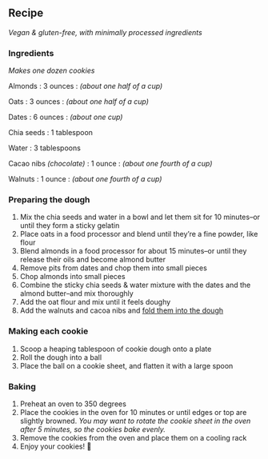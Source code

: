 
## Recipe

_Vegan & gluten-free, with minimally processed ingredients_

### Ingredients

_Makes one dozen cookies_

Almonds
: 3 ounces
: _(about one half of a cup)_

Oats
: 3 ounces
: _(about one half of a cup)_

Dates
: 6 ounces
: _(about one cup)_

Chia seeds
: 1 tablespoon

Water
: 3 tablespoons

Cacao nibs _(chocolate)_
: 1 ounce
: _(about one fourth of a cup)_

Walnuts
: 1 ounce
: _(about one fourth of a cup)_

### Preparing the dough

1. Mix the chia seeds and water in a bowl and let them sit for 10 minutes–or until they form a sticky gelatin
2. Place oats in a food processor and blend until they’re a fine powder, like flour
3. Blend almonds in a food processor for about 15 minutes–or until they release their oils and become almond butter
4. Remove pits from dates and chop them into small pieces
5. Chop almonds into small pieces
6. Combine the sticky chia seeds & water mixture with the dates and the almond butter–and mix thoroughly
7. Add the oat flour and mix until it feels doughy
8. Add the walnuts and cacoa nibs and [fold them into the dough](https://cooking.stackexchange.com/questions/4589/what-does-it-mean-to-fold-in-an-ingredient-into-a-mix)

### Making each cookie

1. Scoop a heaping tablespoon of cookie dough onto a plate
2. Roll the dough into a ball
3. Place the ball on a cookie sheet, and flatten it with a large spoon

### Baking

1. Preheat an oven to 350 degrees
2. Place the cookies in the oven for 10 minutes or until edges or top are slightly browned.
   _You may want to rotate the cookie sheet in the oven after 5 minutes, so the cookies bake evenly._
3. Remove the cookies from the oven and place them on a cooling rack
4. Enjoy your cookies! 🙂




